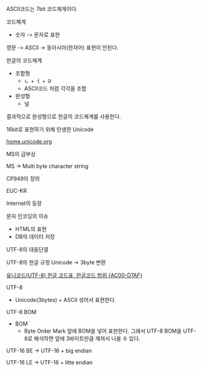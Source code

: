 
ASCII코드는 7bit 코드체계이다.

코드쳬계
- 숫자 -> 문자로 표현

영문 -> ASCII -> 동아시아(한자어) 표현이 안된다.

한글의 코드쳬계
- 조합형
	- ㄴ + ㅓ + ㄹ
	- ASCII코드 처럼 각각을 조합
- 완성형
	- 널

결과적으로 완성형으로 한글의 코드쳬계를 사용한다.

16bit로 표현하기 위해 탄생한 Unicode

[home.unicode.org](https://home.unicode.org)

MS의 급부상

MS -> Multi byte character string

CP949의 정의

EUC-KR

Internet의 등장

문자 인코딩의 이슈
- HTML의 표현
- DB의 데이터 저장

UTF-8의 대동단결

UTF-8의 한글 규정
Unicode -> 3byte 변환

[유니코드(UTF-8) 한글 코드표, 한글코드 범위 {AC00-D7AF}](https://jjeong.tistory.com/696)

UTF-8 
- Unicode(3bytes) + ASCII 섞어서 표현한다.

UTF-8 BOM
- BOM
	- Byte Order Mark
앞에 BOM을 넣어 표현한다.
그래서 UTF-8 BOM을 UTF-8로 해석하면 앞에 3바이트만큼 깨져서 나올 수 있다.

UTF-16 BE -> UTF-16 + big endian

UTF-16 LE -> UTF-16 + litte endian

